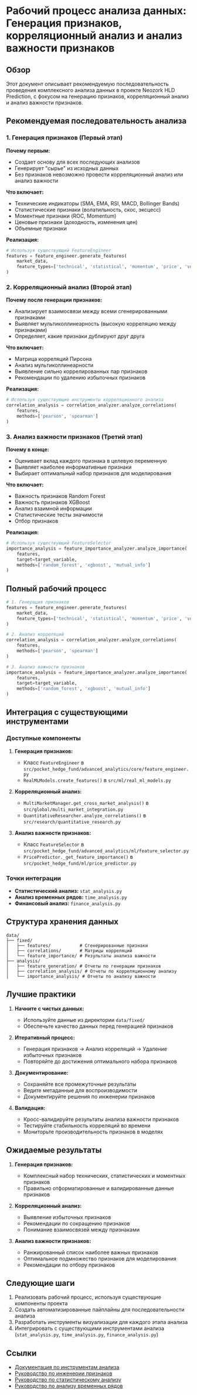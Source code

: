 # Рабочий процесс анализа данных: Генерация признаков, корреляционный анализ и анализ важности признаков

## Обзор

Этот документ описывает рекомендуемую последовательность проведения комплексного анализа данных в проекте Neozork HLD Prediction, с фокусом на генерацию признаков, корреляционный анализ и анализ важности признаков.

## Рекомендуемая последовательность анализа

### 1. Генерация признаков (Первый этап)

**Почему первым:**
- Создает основу для всех последующих анализов
- Генерирует "сырье" из исходных данных
- Без признаков невозможно провести корреляционный анализ или анализ важности

**Что включает:**
- Технические индикаторы (SMA, EMA, RSI, MACD, Bollinger Bands)
- Статистические признаки (волатильность, скос, эксцесс)
- Моментные признаки (ROC, Momentum)
- Ценовые признаки (доходность, изменения цен)
- Объемные признаки

**Реализация:**
```python
# Используя существующий FeatureEngineer
features = feature_engineer.generate_features(
    market_data, 
    feature_types=['technical', 'statistical', 'momentum', 'price', 'volume']
)
```

### 2. Корреляционный анализ (Второй этап)

**Почему после генерации признаков:**
- Анализирует взаимосвязи между всеми сгенерированными признаками
- Выявляет мультиколлинеарность (высокую корреляцию между признаками)
- Определяет, какие признаки дублируют друг друга

**Что включает:**
- Матрица корреляций Пирсона
- Анализ мультиколлинеарности
- Выявление сильно коррелированных пар признаков
- Рекомендации по удалению избыточных признаков

**Реализация:**
```python
# Используя существующие инструменты корреляционного анализа
correlation_analysis = correlation_analyzer.analyze_correlations(
    features, 
    methods=['pearson', 'spearman']
)
```

### 3. Анализ важности признаков (Третий этап)

**Почему в конце:**
- Оценивает вклад каждого признака в целевую переменную
- Выявляет наиболее информативные признаки
- Выбирает оптимальный набор признаков для моделирования

**Что включает:**
- Важность признаков Random Forest
- Важность признаков XGBoost
- Анализ взаимной информации
- Статистические тесты значимости
- Отбор признаков

**Реализация:**
```python
# Используя существующий FeatureSelector
importance_analysis = feature_importance_analyzer.analyze_importance(
    features, 
    target=target_variable,
    methods=['random_forest', 'xgboost', 'mutual_info']
)
```

## Полный рабочий процесс

```python
# 1. Генерация признаков
features = feature_engineer.generate_features(
    market_data, 
    feature_types=['technical', 'statistical', 'momentum', 'price', 'volume']
)

# 2. Анализ корреляций
correlation_analysis = correlation_analyzer.analyze_correlations(
    features, 
    methods=['pearson', 'spearman']
)

# 3. Анализ важности признаков
importance_analysis = feature_importance_analyzer.analyze_importance(
    features, 
    target=target_variable,
    methods=['random_forest', 'xgboost', 'mutual_info']
)
```

## Интеграция с существующими инструментами

### Доступные компоненты

1. **Генерация признаков:**
   - Класс `FeatureEngineer` в `src/pocket_hedge_fund/advanced_analytics/core/feature_engineer.py`
   - `RealMLModels.create_features()` в `src/ml/real_ml_models.py`

2. **Корреляционный анализ:**
   - `MultiMarketManager.get_cross_market_analysis()` в `src/global/multi_market_integration.py`
   - `QuantitativeResearcher.analyze_correlations()` в `src/research/quantitative_research.py`

3. **Анализ важности признаков:**
   - Класс `FeatureSelector` в `src/pocket_hedge_fund/advanced_analytics/ml/feature_selector.py`
   - `PricePredictor._get_feature_importance()` в `src/pocket_hedge_fund/ml/price_predictor.py`

### Точки интеграции

- **Статистический анализ:** `stat_analysis.py`
- **Анализ временных рядов:** `time_analysis.py`
- **Финансовый анализ:** `finance_analysis.py`

## Структура хранения данных

```
data/
├── fixed/
│   ├── features/           # Сгенерированные признаки
│   ├── correlations/       # Матрицы корреляций
│   └── feature_importance/ # Результаты анализа важности
├── analysis/
│   ├── feature_generation/ # Отчеты по генерации признаков
│   ├── correlation_analysis/ # Отчеты по корреляционному анализу
│   └── importance_analysis/ # Отчеты по анализу важности
```

## Лучшие практики

1. **Начните с чистых данных:**
   - Используйте данные из директории `data/fixed/`
   - Обеспечьте качество данных перед генерацией признаков

2. **Итеративный процесс:**
   - Генерация признаков → Анализ корреляций → Удаление избыточных признаков
   - Повторяйте до достижения оптимального набора признаков

3. **Документирование:**
   - Сохраняйте все промежуточные результаты
   - Ведите метаданные для воспроизводимости
   - Документируйте решения по инженерии признаков

4. **Валидация:**
   - Кросс-валидируйте результаты анализа важности признаков
   - Тестируйте стабильность корреляций во времени
   - Мониторьте производительность признаков в моделях

## Ожидаемые результаты

1. **Генерация признаков:**
   - Комплексный набор технических, статистических и моментных признаков
   - Правильно отформатированные и валидированные данные признаков

2. **Корреляционный анализ:**
   - Выявление избыточных признаков
   - Рекомендации по сокращению признаков
   - Понимание взаимосвязей между признаками

3. **Анализ важности признаков:**
   - Ранжированный список наиболее важных признаков
   - Оптимальное подмножество признаков для моделирования
   - Рекомендации по отбору признаков

## Следующие шаги

1. Реализовать рабочий процесс, используя существующие компоненты проекта
2. Создать автоматизированные пайплайны для последовательности анализа
3. Разработать инструменты визуализации для каждого этапа анализа
4. Интегрировать с существующими инструментами анализа (`stat_analysis.py`, `time_analysis.py`, `finance_analysis.py`)

## Ссылки

- [Документация по инструментам анализа](analysis-tools.md)
- [Руководство по инженерии признаков](feature-engineering.md)
- [Руководство по статистическому анализу](statistical-analysis.md)
- [Руководство по анализу временных рядов](time-series-analysis.md)
